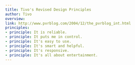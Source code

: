 ```yaml
---
title: Tivo's Revised Design Principles
author: Tivo
overview:
link: http://www.pvrblog.com/2004/12/the_pvrblog_int.html
principles:
- principle: It is reliable.
- principle: It puts me in control.
- principle: It's easy to use.
- principle: It's smart and helpful.
- principle: It's responsive.
- principle: It's all about entertainment.
---
```

